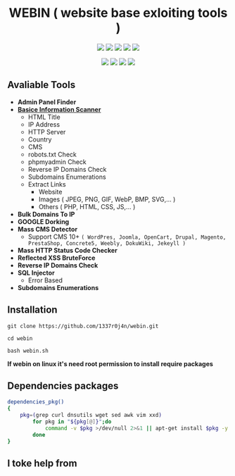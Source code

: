 <h1 align="center"> WEBIN ( website base exloiting tools )</h1>

<p align="center">
<img src="https://img.shields.io/badge/Version-1.0-purple?style=for-the-badge">
<img src="https://img.shields.io/github/license/1337r0j4n/webin?style=for-the-badge">
<img src="https://img.shields.io/github/stars/1337r0j4n/webin?style=for-the-badge">
<img src="https://img.shields.io/github/forks/1337r0j4n/webin?color=orange&style=for-the-badge">
<img src="https://img.shields.io/github/issues/1337r0j4n/webin?color=pink&style=for-the-badge">
</p>

<p align="center">
<img src="https://img.shields.io/badge/Open%20Source-Yes-darkcyan?style=for-the-badge">
<img src="https://img.shields.io/badge/Written%20In-Bash-darkblue?style=for-the-badge">
<img src="https://img.shields.io/badge/author%20-1337r0j4n-brown?style=for-the-badge">
<img src="https://api.visitorbadge.io/api/visitors?path=https%3A%2F%2Fgithub.com%2F1337r0j4n%2Fwebin&countColor=%23263759">
</p>

## Avaliable Tools
- **Admin Panel Finder**
- **[Basice Information Scanner]()**
  - HTML Title
  - IP Address
  - HTTP Server
  - Country
  - CMS
  - robots.txt Check
  - phpmyadmin Check
  - Reverse IP Domains Check
  - Subdomains Enumerations
  - Extract Links
     - Website
     - Images ( JPEG, PNG, GIF, WebP, BMP, SVG,... ) 
     - Others ( PHP, HTML, CSS, JS,... )
- **Bulk Domains To IP**
- **GOOGLE Dorking**
- **Mass CMS Detector**
  - Support CMS 10+ ```( WordPres, Joomla, OpenCart, Drupal, Magento, PrestaShop, Concrete5, Weebly, DokuWiki, Jekeyll )```
- **Mass HTTP Status Code Checker**
- **Reflected XSS BruteForce**
- **Reverse IP Domains Check**
- **SQL Injector**
  - Error Based  
- **Subdomains Enumerations**

## Installation
```
git clone https://github.com/1337r0j4n/webin.git
```
```
cd webin
```
```
bash webin.sh
```
**If webin on linux it's need root permission to install require packages**
## Dependencies packages
```bash
dependencies_pkg()
{
    pkg=(grep curl dnsutils wget sed awk vim xxd)
        for pkg in "${pkg[@]}";do
            command -v $pkg >/dev/null 2>&1 || apt-get install $pkg -y
        done
}
```

## I toke help from
